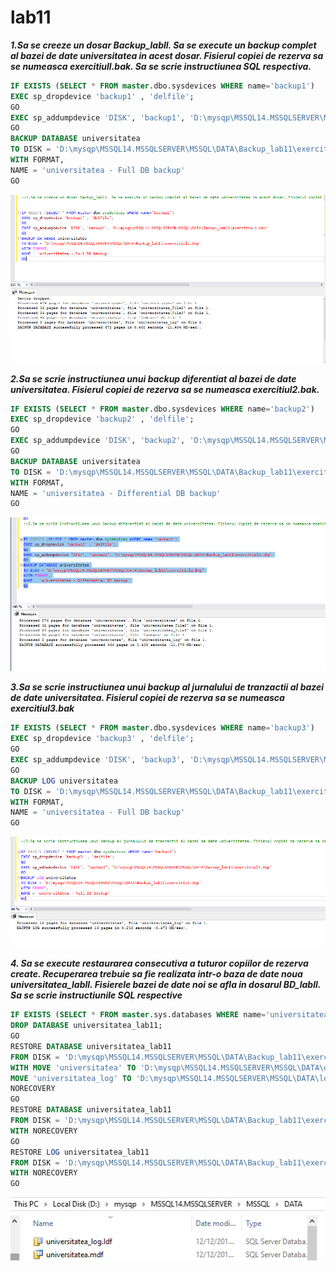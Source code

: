 # lab11


_**1.Sa se creeze un dosar Backup_labll. Sa se execute un backup complet al bazei de date universitatea in acest dosar. 
Fisierul copiei de rezerva sa se numeasca exercitiull.bak. Sa se scrie instructiunea SQL respectiva.**_

```SQL
IF EXISTS (SELECT * FROM master.dbo.sysdevices WHERE name='backup1')
EXEC sp_dropdevice 'backup1' , 'delfile';
GO
EXEC sp_addumpdevice 'DISK', 'backup1', 'D:\mysqp\MSSQL14.MSSQLSERVER\MSSQL\DATA\Backup_lab11\exercitiul1.bkp'
GO
BACKUP DATABASE universitatea
TO DISK = 'D:\mysqp\MSSQL14.MSSQLSERVER\MSSQL\DATA\Backup_lab11\exercitiul1.bkp'
WITH FORMAT,
NAME = 'universitatea - Full DB backup'
GO
```
![Images](https://github.com/MaryMN/BDC/blob/master/lab11/images/1.PNG)


_**2.Sa se scrie instructiunea unui backup diferentiat al bazei de date universitatea. Fisierul copiei de rezerva sa se numeasca 
exercitiul2.bak.**_

```SQL
IF EXISTS (SELECT * FROM master.dbo.sysdevices WHERE name='backup2')
EXEC sp_dropdevice 'backup2' , 'delfile';
GO
EXEC sp_addumpdevice 'DISK', 'backup2', 'D:\mysqp\MSSQL14.MSSQLSERVER\MSSQL\DATA\Backup_lab11\exercitiul2.bkp'
GO
BACKUP DATABASE universitatea
TO DISK = 'D:\mysqp\MSSQL14.MSSQLSERVER\MSSQL\DATA\Backup_lab11\exercitiul2.bkp'
WITH FORMAT,
NAME = 'universitatea - Differential DB backup'
GO
```
![Images](https://github.com/MaryMN/BDC/blob/master/lab11/images/2.PNG)

_**3.Sa se scrie instructiunea unui backup al jurnalului de tranzactii al bazei de date universitatea. Fisierul copiei de rezerva 
sa se numeasca exercitiul3.bak**_

```SQL
IF EXISTS (SELECT * FROM master.dbo.sysdevices WHERE name='backup3')
EXEC sp_dropdevice 'backup3' , 'delfile';
GO
EXEC sp_addumpdevice 'DISK', 'backup3', 'D:\mysqp\MSSQL14.MSSQLSERVER\MSSQL\DATA\Backup_lab11\exercitiul3.bkp'
GO
BACKUP LOG universitatea
TO DISK = 'D:\mysqp\MSSQL14.MSSQLSERVER\MSSQL\DATA\Backup_lab11\exercitiu3.bkp'
WITH FORMAT,
NAME = 'universitatea - Full DB backup'
GO
```
![Images](https://github.com/MaryMN/BDC/blob/master/lab11/images/3.PNG)


_**4. Sa se execute restaurarea consecutiva a tuturor copiilor de rezerva create. Recuperarea trebuie sa fie realizata intr-o baza de 
date noua universitatea_labll. Fisierele bazei de date noi se afla in dosarul BD_labll. Sa se scrie instructiunile SQL respective**_

```SQL
IF EXISTS (SELECT * FROM master.sys.databases WHERE name='universitatea_lab11')
DROP DATABASE universitatea_lab11;
GO
RESTORE DATABASE universitatea_lab11
FROM DISK = 'D:\mysqp\MSSQL14.MSSQLSERVER\MSSQL\DATA\Backup_lab11\exercitiul1.bkp'
WITH MOVE 'universitatea' TO 'D:\mysqp\MSSQL14.MSSQLSERVER\MSSQL\DATA\data.mdf',
MOVE 'universitatea_log' TO 'D:\mysqp\MSSQL14.MSSQLSERVER\MSSQL\DATA\log.ldf',
NORECOVERY
GO
RESTORE DATABASE universitatea_lab11
FROM DISK = 'D:\mysqp\MSSQL14.MSSQLSERVER\MSSQL\DATA\Backup_lab11\exercitiul2.bkp'
WITH NORECOVERY
GO
RESTORE LOG universitatea_lab11
FROM DISK = 'D:\mysqp\MSSQL14.MSSQLSERVER\MSSQL\DATA\Backup_lab11\exercitiul3.bkp'
WITH NORECOVERY
GO

```
![Images](https://github.com/MaryMN/BDC/blob/master/lab11/images/4.PNG)
